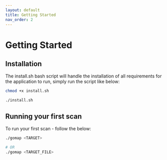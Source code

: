 ```yaml
---
layout: default
title: Getting Started
nav_order: 2
---
```


# Getting Started

## Installation

The install.sh bash script will handle the installation of all requirements for the application to run, simply run the script like below:

```bash
chmod +x install.sh
```

```bash
./install.sh
```

## Running your first scan

To run your first scan - follow the below:

```bash
./gomap <TARGET> 
```

```bash
# OR 
./gomap <TARGET_FILE>

```